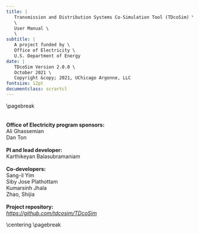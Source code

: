 ```yaml
---
title: |
   Transmission and Distribution Systems Co-Simulation Tool (TDcoSim) \
   \
   User Manual \
   \
subtitle: |
   A project funded by \
   Office of Electricity \
   U.S. Department of Energy
date: |
   TDcoSim Version 2.0.0 \
   October 2021 \
   Copyright &copy; 2021, UChicago Argonne, LLC
fontsize: 12pt
documentclass: scrartcl
---
```


\pagebreak
\
\
\
**Office of Electricity program sponsors:** \
Ali Ghassemian \
Dan Ton \
   \
**PI and lead developer:** \
Karthikeyan Balasubramaniam \
\
**Co-developers:** \
Sang-il Yim \
Siby Jose Plathottam \
Kumarsinh Jhala\
Zhao, Shijia\
\
**Project repository:**\
*https://github.com/tdcosim/TDcoSim*

\centering
\pagebreak